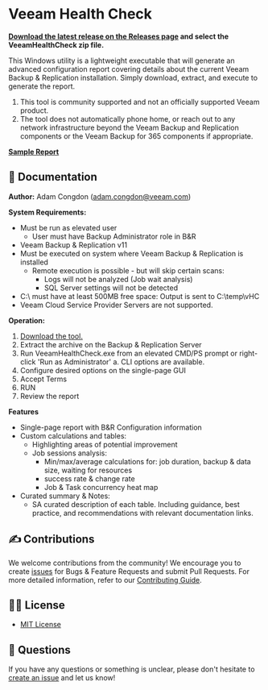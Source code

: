 # Veeam Health Check

**[Download the latest release on the Releases page](https://github.com/VeeamHub/veeam-healthcheck/releases/) and select the VeeamHealthCheck zip file.**

This Windows utility is a lightweight executable that will generate an advanced configuration report covering details about the current Veeam Backup & Replication installation. Simply download, extract, and execute to generate the report. 

1. This tool is community supported and not an officially supported Veeam product.
2. The tool does not automatically phone home, or reach out to any network infrastructure beyond the Veeam Backup and Replication components or the Veeam Backup for 365 components if appropriate.

**[Sample Report](https://htmlpreview.github.io/?https://github.com/VeeamHub/veeam-healthcheck/blob/master/SAMPLE/Veeam_HealthCheck_Report_live-backup_2022.01.10_102711.html)**

## 📗 Documentation

**Author:** Adam Congdon (adam.congdon@veeam.com)

**System Requirements:**
- Must be run as elevated user
	- User must have Backup Administrator role in B&R
- Veeam Backup & Replication v11
- Must be executed on system where Veeam Backup & Replication is installed
	- Remote execution is possible - but will skip certain scans:
		- Logs will not be analyzed (Job wait analysis)
		- SQL Server settings will not be detected
- C:\ must have at least 500MB free space: Output is sent to C:\temp\vHC
- Veeam Cloud Service Provider Servers are not supported.

**Operation:** 
1. [Download the tool.](https://github.com/VeeamHub/veeam-healthcheck/releases/)
2. Extract the archive on the Backup & Replication Server
3. Run VeeamHealthCheck.exe from an elevated CMD/PS prompt or right-click 'Run as Administrator'
	a. CLI options are available.
4. Configure desired options on the single-page GUI
5. Accept Terms
6. RUN
7. Review the report

**Features**
- Single-page report with B&R Configuration information
- Custom calculations and tables:
	- Highlighting areas of potential improvement
	- Job sessions analysis:
		- Min/max/average calculations for: job duration, backup & data size, waiting for resources
		- success rate & change rate
		- Job & Task concurrency heat map
- Curated summary & Notes:
	- SA curated description of each table. Including guidance, best practice, and recommendations with relevant documentation links.

## ✍ Contributions

We welcome contributions from the community! We encourage you to create [issues](https://github.com/VeeamHub/{repo-name}/issues/new/choose) for Bugs & Feature Requests and submit Pull Requests. For more detailed information, refer to our [Contributing Guide](CONTRIBUTING.md).

## 🤝🏾 License

* [MIT License](LICENSE)

## 🤔 Questions

If you have any questions or something is unclear, please don't hesitate to [create an issue](https://github.com/VeeamHub/{repo-name}/issues/new/choose) and let us know!
